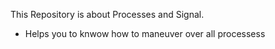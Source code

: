 This Repository is about Processes and Signal.

- Helps you to knwow how to maneuver over all processess
